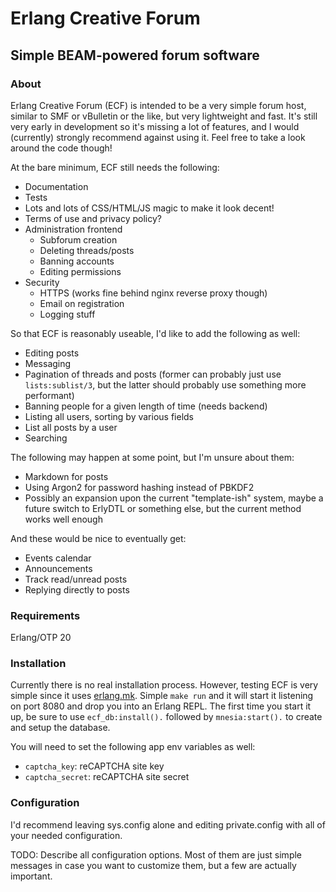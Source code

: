 # Erlang Creative Forum
## Simple BEAM-powered forum software

### About

Erlang Creative Forum (ECF) is intended to be a very simple forum host, similar
to SMF or vBulletin or the like, but very lightweight and fast. It's still very
early in development so it's missing a lot of features, and I would (currently)
strongly recommend against using it. Feel free to take a look around the code
though!

At the bare minimum, ECF still needs the following:
* Documentation
* Tests
* Lots and lots of CSS/HTML/JS magic to make it look decent!
* Terms of use and privacy policy?
* Administration frontend
    * Subforum creation
    * Deleting threads/posts
    * Banning accounts
    * Editing permissions
* Security
    * HTTPS (works fine behind nginx reverse proxy though)
    * Email on registration
    * Logging stuff

So that ECF is reasonably useable, I'd like to add the following as well:
* Editing posts
* Messaging
* Pagination of threads and posts (former can probably just use `lists:sublist/3`,
but the latter should probably use something more performant)
* Banning people for a given length of time (needs backend)
* Listing all users, sorting by various fields
* List all posts by a user
* Searching

The following may happen at some point, but I'm unsure about them:
* Markdown for posts
* Using Argon2 for password hashing instead of PBKDF2
* Possibly an expansion upon the current "template-ish" system, maybe a future
switch to ErlyDTL or something else, but the current method works well enough

And these would be nice to eventually get:
* Events calendar
* Announcements
* Track read/unread posts
* Replying directly to posts

### Requirements
Erlang/OTP 20


### Installation
Currently there is no real installation process. However, testing ECF is very
simple since it uses [erlang.mk](https://erlang.mk). Simple `make run` and it
will start it listening on port 8080 and drop you into an Erlang REPL. The first
time you start it up, be sure to use `ecf_db:install().` followed by
`mnesia:start().` to create and setup the database.

You will need to set the following app env variables as well:
* `captcha_key`: reCAPTCHA site key
* `captcha_secret`: reCAPTCHA site secret

### Configuration
I'd recommend leaving sys.config alone and editing private.config with all of
your needed configuration.

TODO: Describe all configuration options. Most of them are just simple messages
in case you want to customize them, but a few are actually important.

